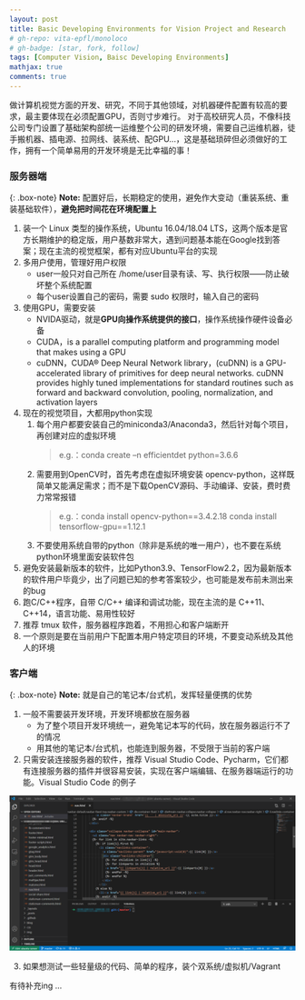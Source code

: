 ```yaml
---
layout: post
title: Basic Developing Environments for Vision Project and Research
# gh-repo: vita-epfl/monoloco
# gh-badge: [star, fork, follow]
tags: [Computer Vision, Baisc Developing Environments]
mathjax: true
comments: true
---
```


做计算机视觉方面的开发、研究，不同于其他领域，对机器硬件配置有较高的要求，最主要体现在必须配置GPU，否则寸步难行。
对于高校研究人员，不像科技公司专门设置了基础架构部统一运维整个公司的研发环境，需要自己运维机器，徒手搬机器、插电源、拉网线、装系统、配GPU...，这是基础琐碎但必须做好的工作，拥有一个简单易用的开发环境是无比幸福的事！

### 服务器端
{: .box-note}
**Note:** 配置好后，长期稳定的使用，避免作大变动（重装系统、重装基础软件），**避免把时间花在环境配置上**

1.	装一个 Linux 类型的操作系统，Ubuntu 16.04/18.04 LTS，这两个版本是官方长期维护的稳定版，用户基数非常大，遇到问题基本能在Google找到答案；现在主流的视觉框架，都有对应Ubuntu平台的实现
2.	多用户使用，管理好用户权限
    - user一般只对自己所在 /home/user目录有读、写、执行权限——防止破坏整个系统配置
    - 每个user设置自己的密码，需要 sudo 权限时，输入自己的密码
3.	使用GPU，需要安装
    - NVIDA驱动，就是**GPU向操作系统提供的接口**，操作系统操作硬件设备必备
    - CUDA，is a parallel computing platform and programming model that makes using a GPU
    - cuDNN，CUDA® Deep Neural Network library，(cuDNN) is a GPU-accelerated library of primitives for deep neural networks. cuDNN provides highly tuned implementations for standard routines such as forward and backward convolution, pooling, normalization, and activation layers
4.	现在的视觉项目，大都用python实现
    1. 每个用户都要安装自己的miniconda3/Anaconda3，然后针对每个项目，再创建对应的虚拟环境
        > e.g.：conda create –n efficientdet python=3.6.6
    2. 需要用到OpenCV时，首先考虑在虚拟环境安装 opencv-python，这样既简单又能满足需求；而不是下载OpenCV源码、手动编译、安装，费时费力常常报错
	    > e.g.：conda install opencv-python==3.4.2.18
		>	    conda install tensorflow-gpu==1.12.1
    3. 不要使用系统自带的python（除非是系统的唯一用户），也不要在系统python环境里面安装软件包
5.	避免安装最新版本的软件，比如Python3.9、TensorFlow2.2，因为最新版本的软件用户毕竟少，出了问题已知的参考答案较少，也可能是发布前未测出来的bug
6.	跑C/C++程序，自带 C/C++ 编译和调试功能，现在主流的是 C++11、C++14，语言功能、易用性较好
7.	推荐 tmux 软件，服务器程序跑着，不用担心和客户端断开
8.	一个原则是要在当前用户下配置本用户特定项目的环境，不要变动系统及其他人的环境

### 客户端
{: .box-note}
**Note:** 就是自己的笔记本/台式机，发挥轻量便携的优势

1.	一般不需要装开发环境，开发环境都放在服务器
    - 为了整个项目开发环境统一，避免笔记本写的代码，放在服务器运行不了的情况
    - 用其他的笔记本/台式机，也能连到服务器，不受限于当前的客户端
2.	只需安装连接服务器的软件，推荐 Visual Studio Code、Pycharm，它们都有连接服务器的插件并很容易安装，实现在客户端编辑、在服务器端运行的功能。Visual Studio Code 的例子

![](../img/vscode.png)

3.	如果想测试一些轻量级的代码、简单的程序，装个双系统/虚拟机/Vagrant


有待补充ing ...
